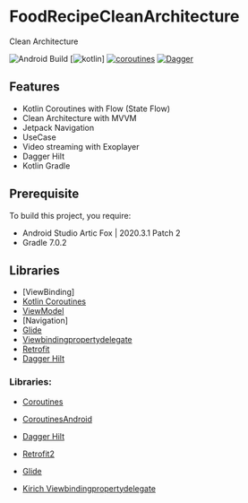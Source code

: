 # FoodRecipeCleanArchitecture
Clean Architecture

![Android Build](https://github.com/Ezike/Baking-App-Kotlin/workflows/Android%20Build/badge.svg) [![kotlin](https://img.shields.io/badge/Kotlin-1.4.xx-blue)] [![coroutines](https://img.shields.io/badge/Kotlin-Coroutines-orange)](https://developer.android.com/kotlin/coroutines) [![Dagger](https://img.shields.io/badge/Dagger-Hilt-orange)](https://dagger.dev/hilt)


## Features
* Kotlin Coroutines with Flow (State Flow)
* Clean Architecture with MVVM 
* Jetpack Navigation
* UseCase
* Video streaming with Exoplayer
* Dagger Hilt
* Kotlin Gradle

## Prerequisite
To build this project, you require:
- Android Studio Artic Fox | 2020.3.1 Patch 2
- Gradle 7.0.2

## Libraries
*   [ViewBinding]
*   [Kotlin Coroutines](https://github.com/Kotlin/kotlinx.coroutines)
*   [ViewModel](https://developer.android.com/topic/libraries/architecture/viewmodel)
*   [Navigation]
*   [Glide]('com.github.bumptech.glide:glide:4.12.0')
*   [Viewbindingpropertydelegate]('com.github.kirich1409:viewbindingpropertydelegate:1.4.7')
*   [Retrofit]('com.squareup.retrofit2:retrofit:2.9.0')
*   [Dagger Hilt](https://dagger.dev/hilt)

### Libraries: ###
- [Coroutines](org.jetbrains.kotlinx:kotlinx-coroutines-core:1.5.1)
- [CoroutinesAndroid](org.jetbrains.kotlinx:kotlinx-coroutines-android:1.5.1)
- [Dagger Hilt](com.google.dagger:hilt-android:2.38.1)

- [Retrofit2](https://github.com/square/retrofit)
- [Glide](com.github.bumptech.glide:glide:4.12.0)
- [Kirich Viewbindingpropertydelegate]('com.github.kirich1409:viewbindingpropertydelegate:1.4.7')


